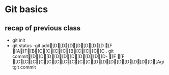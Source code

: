 # Git basics

## recap of previous class
- git init
- git status
-git add[D[D[D[D[D[D[D [F
[A[F[B[C[C[C[C[B[C[C[C[C .
git commit[D[D[D[D[D[D[D[D[D[D- [F
[F
[C[C[C[C[C[C[C[C[C[C[D[D[D[D[D[D[D[D[Agitgit commit

